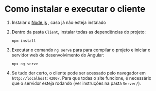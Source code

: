# Como instalar e executar o cliente

1. Instalar o [Node.js](https://nodejs.org/) , caso já não esteja instalado

2. Dentro da pasta `Client`, instalar todas as dependências do projeto:

    ```
    npm install
    ```
3. Executar o comando `ng serve` para para compilar o projeto e iniciar o servidor web de desenvolvimento do Angular:

    ```
    npx ng serve
    ```

4. Se tudo der certo, o cliente pode ser acessado pelo navegador em `http://localhost:4200/`. Para que todas o site funcione, é necessário que o servidor esteja rodando (ver instruções na pasta `Server/`).
